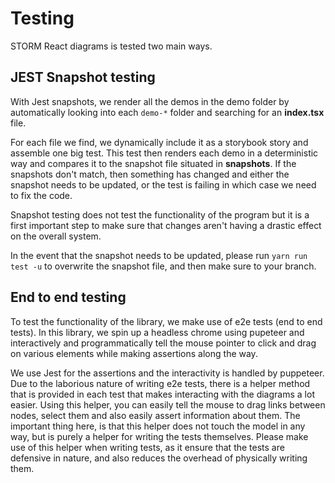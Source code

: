 # Testing

STORM React diagrams is tested two main ways.

## JEST Snapshot testing

With Jest snapshots, we render all the demos in the demo folder by automatically
looking into each `demo-*` folder and searching for an __index.tsx__ file.

For each file we find, we dynamically include it as a storybook story and assemble one big test.
This test then renders each demo in a deterministic way and compares it to the snapshot file
situated in __snapshots__. If the snapshots don't match, then something has changed and either the snapshot
needs to be updated, or the test is failing in which case we need to fix the code.

Snapshot testing does not test the functionality of the program but it is a first important step
to make sure that changes aren't having a drastic effect on the overall system.

In the event that the snapshot needs to be updated, please run `yarn run test -u` to overwrite
the snapshot file, and then make sure to your branch.

## End to end testing

To test the functionality of the library, we make use of e2e tests (end to end tests).
In this library, we spin up a headless chrome using pupeteer and interactively and programmatically
tell the mouse pointer to click and drag on various elements while making assertions along the way.

We use Jest for the assertions and the interactivity is handled by puppeteer. Due to the laborious nature
of writing e2e tests, there is a helper method that is provided in each test that makes interacting
with the diagrams a lot easier. Using this helper, you can easily tell the mouse to drag links between nodes,
select them and also easily assert information about them. The important thing here, is that this helper
does not touch the model in any way, but is purely a helper for writing the tests themselves. Please
make use of this helper when writing tests, as it ensure that the tests are defensive in nature, and also
reduces the overhead of physically writing them.
